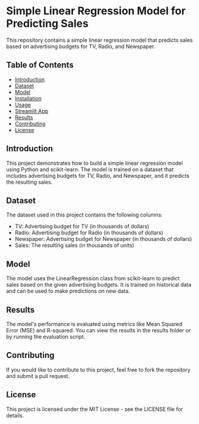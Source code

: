 # Simple Linear Regression Model for Predicting Sales

This repository contains a simple linear regression model that predicts sales based on advertising budgets for TV, Radio, and Newspaper.

## Table of Contents
- [Introduction](#introduction)
- [Dataset](#dataset)
- [Model](#model)
- [Installation](#installation)
- [Usage](#usage)
- [Streamlit App](#streamlit-app)
- [Results](#results)
- [Contributing](#contributing)
- [License](#license)

## Introduction
This project demonstrates how to build a simple linear regression model using Python and scikit-learn. The model is trained on a dataset that includes advertising budgets for TV, Radio, and Newspaper, and it predicts the resulting sales.

## Dataset
The dataset used in this project contains the following columns:

- TV: Advertising budget for TV (in thousands of dollars)
- Radio: Advertising budget for Radio (in thousands of dollars)
- Newspaper: Advertising budget for Newspaper (in thousands of dollars)
- Sales: The resulting sales (in thousands of units)

## Model
The model uses the LinearRegression class from scikit-learn to predict sales based on the given advertising budgets. It is trained on historical data and can be used to make predictions on new data.

## Results
The model's performance is evaluated using metrics like Mean Squared Error (MSE) and R-squared. You can view the results in the results folder or by running the evaluation script.

## Contributing
If you would like to contribute to this project, feel free to fork the repository and submit a pull request.

## License
This project is licensed under the MIT License - see the LICENSE file for details.
